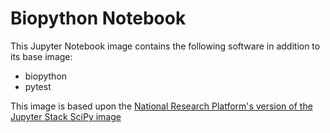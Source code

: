 # Biopython Notebook

This Jupyter Notebook image contains the following software in addition to its base image:
- biopython
- pytest

This image is based upon the [National Research Platform's version of the Jupyter Stack SciPy image](https://gitlab.nrp-nautilus.io/prp/jupyter-stack/-/tree/prp/scipy-notebook)

